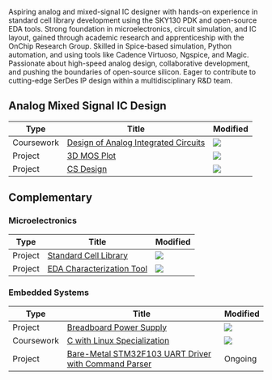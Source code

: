 Aspiring analog and mixed-signal IC designer with hands-on experience in standard cell library development using the SKY130 PDK and open-source EDA tools. Strong foundation in microelectronics, circuit simulation, and IC layout, gained through academic research and apprenticeship with the OnChip Research Group. Skilled in Spice-based simulation, Python automation, and using tools like Cadence Virtuoso, Ngspice, and Magic. Passionate about high-speed analog design, collaborative development, and pushing the boundaries of open-source silicon. Eager to contribute to cutting-edge SerDes IP design within a multidisciplinary R&D team.

## Analog Mixed Signal IC Design

| Type       | Title                                                                   | Modified                                                    | 
|------------|-------------------------------------------------------------------------|-------------------------------------------------------------|
| Coursework | [Design of Analog Integrated Circuits](https://github.com/nsrgz/daci25) | ![](https://img.shields.io/github/last-commit/nsrgz/daci25) |
| Project    | [3D MOS Plot](https://github.com/nsrgz/3d-mos-plot) | ![](https://img.shields.io/github/last-commit/nsrgz/3d-mos-plot) | 
| Project    | [CS Design](https://github.com/nsrgz/sky130-cs) | ![](https://img.shields.io/github/last-commit/nsrgz/sky130-cs) |


## Complementary

### Microelectronics

| Type       | Title                                                                   | Modified                                                    | 
|------------|-------------------------------------------------------------------------|-------------------------------------------------------------|
| Project | [Standard Cell Library](https://github.com/nsrgz/stdcell-library) | ![](https://img.shields.io/github/last-commit/nsrgz/stdcell-library) |
| Project | [EDA Characterization Tool](https://github.com/nsrgz/stdcell-eda) | ![](https://img.shields.io/github/last-commit/nsrgz/stdcell-eda) |

### Embedded Systems

| Type       | Title                                                                   | Modified                                                    | 
|------------|-------------------------------------------------------------------------|-------------------------------------------------------------|
| Project | [Breadboard Power Supply](https://github.com/nsrgzs/breadboard-psu) | ![](https://img.shields.io/github/last-commit/nsrgz/breadboard-psu) |
| Coursework | [C with Linux Specialization](https://github.com/nsrgz/c-linux-spec) | ![](https://img.shields.io/github/last-commit/nsrgz/c-linux-spec) |
| Project | [Bare-Metal STM32F103 UART Driver with Command Parser](https://github.com/nsrgz/stm32-f103c8-uart-command-parser) | Ongoing |
